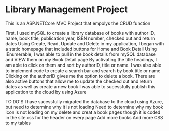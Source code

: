 # Library Management Project
This is an ASP.NETCore MVC Project that empolys the CRUD function

First, I used mySQL to create a library database of books with author ID, name, book title, publication year, ISBN number, checked out and return dates
Using Create, Read, Update and Delete in my application, I began with a static homepage that included buttons for Home and Book Detail
Using IEnumerable, I was able to pull in the book details from mySQL database and VIEW them on my Book Detail page
By activating the title headings, I am able to click on them and sort by authorID, title or name.
I was also able to implement code to create a search bar and search by book title or name
Clicking on the authorID gives me the option to delete a book.
There are also active buttons that allow me to update the checked out and return dates as well as create a new book 
I was able to sucessfully publish this application to the cloud by using Azure

TO DO'S
I have sucessfully migrated the database to the cloud using Azure, but need to determine why it is not loading
Need to determine why my book icon is not loading on my delete and creat a book pages though it is coded in the site.css for the header on every page
Add more books
Add more CSS to my tables
